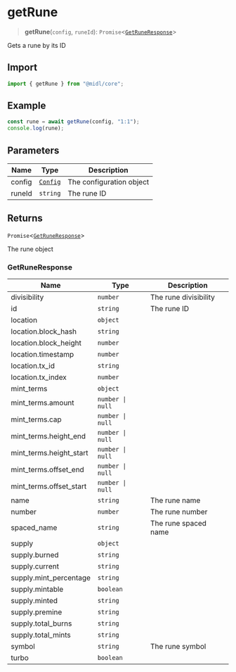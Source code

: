 # getRune

> **getRune**(`config`, `runeId`): `Promise`\<[`GetRuneResponse`](#getruneresponse)\>

Gets a rune by its ID

## Import

```ts
import { getRune } from "@midl/core";
```

## Example

```ts
const rune = await getRune(config, "1:1");
console.log(rune);
```

## Parameters

| Name   | Type                                                            | Description              |
| ------ | --------------------------------------------------------------- | ------------------------ |
| config | [`Config`](../configuration.md#creating-a-configuration-object) | The configuration object |
| runeId | `string`                                                        | The rune ID              |

## Returns

`Promise`\<[`GetRuneResponse`](#getruneresponse)\>

The rune object

### GetRuneResponse

| Name                    | Type             | Description           |
| ----------------------- | ---------------- | --------------------- |
| divisibility            | `number`         | The rune divisibility |
| id                      | `string`         | The rune ID           |
| location                | `object`         |                       |
| location.block_hash     | `string`         |                       |
| location.block_height   | `number`         |                       |
| location.timestamp      | `number`         |                       |
| location.tx_id          | `string`         |                       |
| location.tx_index       | `number`         |                       |
| mint_terms              | `object`         |                       |
| mint_terms.amount       | `number \| null` |                       |
| mint_terms.cap          | `number \| null` |                       |
| mint_terms.height_end   | `number \| null` |                       |
| mint_terms.height_start | `number \| null` |                       |
| mint_terms.offset_end   | `number \| null` |                       |
| mint_terms.offset_start | `number \| null` |                       |
| name                    | `string`         | The rune name         |
| number                  | `number`         | The rune number       |
| spaced_name             | `string`         | The rune spaced name  |
| supply                  | `object`         |                       |
| supply.burned           | `string`         |                       |
| supply.current          | `string`         |                       |
| supply.mint_percentage  | `string`         |                       |
| supply.mintable         | `boolean`        |                       |
| supply.minted           | `string`         |                       |
| supply.premine          | `string`         |                       |
| supply.total_burns      | `string`         |                       |
| supply.total_mints      | `string`         |                       |
| symbol                  | `string`         | The rune symbol       |
| turbo                   | `boolean`        |                       |
